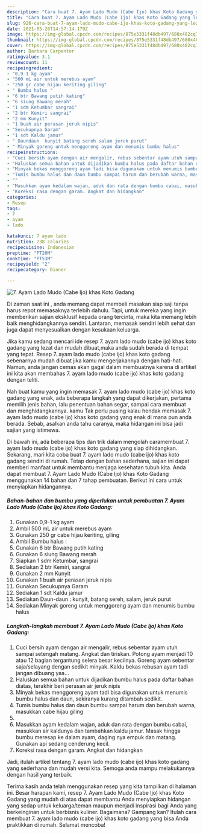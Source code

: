```yaml
---
description: "Cara buat 7. Ayam Lado Mudo (Cabe Ijo) khas Koto Gadang yang lezat Untuk Jualan"
title: "Cara buat 7. Ayam Lado Mudo (Cabe Ijo) khas Koto Gadang yang lezat Untuk Jualan"
slug: 926-cara-buat-7-ayam-lado-mudo-cabe-ijo-khas-koto-gadang-yang-lezat-untuk-jualan
date: 2021-05-26T14:57:14.179Z
image: https://img-global.cpcdn.com/recipes/875e5331f48db497/680x482cq70/7-ayam-lado-mudo-cabe-ijo-khas-koto-gadang-foto-resep-utama.jpg
thumbnail: https://img-global.cpcdn.com/recipes/875e5331f48db497/680x482cq70/7-ayam-lado-mudo-cabe-ijo-khas-koto-gadang-foto-resep-utama.jpg
cover: https://img-global.cpcdn.com/recipes/875e5331f48db497/680x482cq70/7-ayam-lado-mudo-cabe-ijo-khas-koto-gadang-foto-resep-utama.jpg
author: Barbara Carpenter
ratingvalue: 3.1
reviewcount: 11
recipeingredient:
- "0,9-1 kg ayam"
- "500 mL air untuk merebus ayam"
- "250 gr cabe hijau keriting giling"
- " Bumbu halus "
- "6 btr Bawang putih kating"
- "6 siung Bawang merah"
- "1 sdm Ketumbar sangrai"
- "2 btr Kemiri sangrai"
- "2 mm Kunyit"
- "1 buah air perasan jeruk nipis"
- "Secukupnya Garam"
- "1 sdt Kaldu jamur"
- " Daundaun  kunyit batang sereh salam jeruk purut"
- " Minyak goreng untuk menggoreng ayam dan menumis bumbu halus"
recipeinstructions:
- "Cuci bersih ayam dengan air mengalir, rebus sebentar ayam utuh sampai setengah matang. Angkat dan tiriskan. Potong ayam menjadi 10 atau 12 bagian tergantung selera besar kecilnya. Goreng ayam sebentar saja/selayang dengan sedikit minyak. Kaldu bekas rebusan ayam tadi jangan dibuang yaa..."
- "Haluskan semua bahan untuk dijadikan bumbu halus pada daftar bahan diatas, terakhir beri perasan air jeruk nipis"
- "Minyak bekas menggoreng ayam tadi bisa digunakan untuk menumis bumbu halus dan daun, sekiranya kurang ditambah sedikit."
- "Tumis bumbu halus dan daun bumbu sampai harum dan berubah warna, masukkan cabe hijau giling"
- ""
- "Masukkan ayam kedalam wajan, aduk dan rata dengan bumbu cabai, masukkan air kaldunya dan tambahkan kaldu jamur. Masak hingga bumbu meresap ke dalam ayam, daging nya empuk dan matang. Gunakan api sedang cenderung kecil."
- "Koreksi rasa dengan garam. Angkat dan hidangkan"
categories:
- Resep
tags:
- 7
- ayam
- lado

katakunci: 7 ayam lado 
nutrition: 238 calories
recipecuisine: Indonesian
preptime: "PT20M"
cooktime: "PT53M"
recipeyield: "2"
recipecategory: Dinner

---
```



![7. Ayam Lado Mudo (Cabe Ijo) khas Koto Gadang](https://img-global.cpcdn.com/recipes/875e5331f48db497/680x482cq70/7-ayam-lado-mudo-cabe-ijo-khas-koto-gadang-foto-resep-utama.jpg)

Di zaman  saat ini , anda memang dapat membeli masakan siap saji tanpa harus repot memasaknya terlebih dahulu. Tapi, untuk mereka yang ingin memberikan sajian eksklusif kepada orang tercinta, maka kita memang lebih baik menghidangkannya sendiri. Lantaran, memasak sendiri lebih sehat dan juga dapat menyesuaikan dengan kesukaan keluarga.

Jika kamu sedang mencari ide resep 7. ayam lado mudo (cabe ijo) khas koto gadang yang lezat dan mudah dibuat,maka anda sudah berada di tempat yang tepat. Resep 7. ayam lado mudo (cabe ijo) khas koto gadang  sebenarnya mudah dibuat jika kamu mengerjakannya dengan hati-hati. Namun, anda jangan cemas akan gagal dalam membuatnya 
karena di artikel ini kita akan membahas 7. ayam lado mudo (cabe ijo) khas koto gadang dengan teliti.  



Nah buat kamu yang ingin memasak 7. ayam lado mudo (cabe ijo) khas koto gadang yang enak, ada beberapa langkah yang dapat dikerjakan, pertama memilih jenis bahan, lalu penentuan bahan segar, sampai cara membuat dan menghidangkannya. kamu Tak perlu pusing kalau hendak memasak 7. ayam lado mudo (cabe ijo) khas koto gadang yang enak di mana pun anda berada. Sebab, asalkan anda  tahu caranya, maka hidangan ini bisa jadi sajian yang istimewa.

Di bawah ini, ada beberapa tips dan trik dalam mengolah caramembuat 7. ayam lado mudo (cabe ijo) khas koto gadang yang siap dihidangkan. Sekarang, mari kita coba buat 7. ayam lado mudo (cabe ijo) khas koto gadang sendiri di rumah. Tetap dengan bahan sederhana, sajian ini dapat memberi manfaat untuk membantu menjaga kesehatan tubuh kita. Anda dapat membuat 7. Ayam Lado Mudo (Cabe Ijo) khas Koto Gadang menggunakan 14 bahan dan 7 tahap pembuatan. Berikut ini cara untuk menyiapkan hidangannya.

<!--inarticleads1-->

##### Bahan-bahan dan bumbu yang diperlukan untuk pembuatan 7. Ayam Lado Mudo (Cabe Ijo) khas Koto Gadang:

1. Gunakan 0,9-1 kg ayam
1. Ambil 500 mL air untuk merebus ayam
1. Gunakan 250 gr cabe hijau keriting, giling
1. Ambil  Bumbu halus :
1. Gunakan 6 btr Bawang putih kating
1. Gunakan 6 siung Bawang merah
1. Siapkan 1 sdm Ketumbar, sangrai
1. Sediakan 2 btr Kemiri, sangrai
1. Gunakan 2 mm Kunyit
1. Gunakan 1 buah air perasan jeruk nipis
1. Gunakan Secukupnya Garam
1. Sediakan 1 sdt Kaldu jamur
1. Sediakan  Daun-daun : kunyit, batang sereh, salam, jeruk purut
1. Sediakan  Minyak goreng untuk menggoreng ayam dan menumis bumbu halus




<!--inarticleads2-->

##### Langkah-langkah membuat 7. Ayam Lado Mudo (Cabe Ijo) khas Koto Gadang:

1. Cuci bersih ayam dengan air mengalir, rebus sebentar ayam utuh sampai setengah matang. Angkat dan tiriskan. Potong ayam menjadi 10 atau 12 bagian tergantung selera besar kecilnya. Goreng ayam sebentar saja/selayang dengan sedikit minyak. Kaldu bekas rebusan ayam tadi jangan dibuang yaa...
1. Haluskan semua bahan untuk dijadikan bumbu halus pada daftar bahan diatas, terakhir beri perasan air jeruk nipis
1. Minyak bekas menggoreng ayam tadi bisa digunakan untuk menumis bumbu halus dan daun, sekiranya kurang ditambah sedikit.
1. Tumis bumbu halus dan daun bumbu sampai harum dan berubah warna, masukkan cabe hijau giling
1. 
1. Masukkan ayam kedalam wajan, aduk dan rata dengan bumbu cabai, masukkan air kaldunya dan tambahkan kaldu jamur. Masak hingga bumbu meresap ke dalam ayam, daging nya empuk dan matang. Gunakan api sedang cenderung kecil.
1. Koreksi rasa dengan garam. Angkat dan hidangkan




Jadi, itulah artikel tentang  7. ayam lado mudo (cabe ijo) khas koto gadang  yang sederhana dan mudah versi kita. Semoga anda mampu melakukannya dengan hasil yang terbaik. 

Terima kasih anda telah menggunakan resep yang kita tampilkan di halaman ini. Besar harapan kami, resep  7. Ayam Lado Mudo (Cabe Ijo) khas Koto Gadang yang mudah di atas dapat membantu Anda menyiapkan hidangan yang sedap untuk keluarga/teman maupun menjadi inspirasi bagi Anda yang berkeinginan untuk berbisnis kuliner. Bagaimana? Gampang kan? Itulah cara membuat 7. ayam lado mudo (cabe ijo) khas koto gadang yang bisa Anda praktikkan di rumah. Selamat mencoba!

